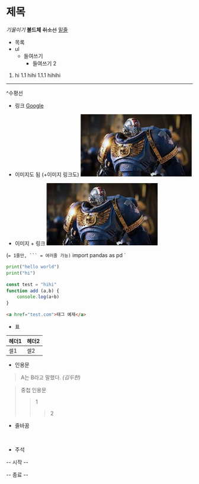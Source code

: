 # 제목

*기울이기*
**볼드체**
~~취소선~~
<u>밑줄</u>


- 목록
- ul
    - 들여쓰기
        - 들여쓰기 2

1. hi
1.1 hihi
1.1.1 hihihi

---
^수평선

- 링크
[Google](https://google.com)
- 이미지도 됨 (+이미지 링크도)
![대체텍스트(alt)](image.png)

- 이미지 + 링크
[![대체텍스트](image-1.png)](https://google.com)


(` = 1줄만, ``` = 여러줄 가능)
`
import pandas as pd
`

```python
print("hello world")
print("hi")
```

```javascript
const test = "hihi"
function add (a,b) {
    console.log(a+b)
}
```

```html
<a href="test.com">태그 예제</a>
```

- 표

| 헤더1 | 헤더2 |
| --- | --- |
|셀1|셀2

- 인용문

> A는 B라고 말했다.
>_(김두한)_

>중첩 인용문
>>1
>>>2

- 줄바꿈
<br>

- 주석

-- 시작 --
<!-- 주석의 -->
-- 종료 --